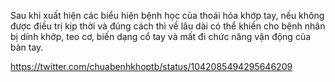 Sau khi xuất hiện các biểu hiện bệnh học của thoái hóa khớp tay, nếu không được điều trị kịp thời và đúng cách thì về lâu dài có thể khiến cho bệnh nhân bị dính khớp, teo cơ, biến dạng cổ tay và mất đi chức năng vận động của bàn tay.

https://twitter.com/chuabenhkhoptb/status/1042085494295646209
